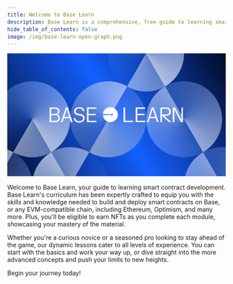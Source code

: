 ```yaml
---
title: Welcome to Base Learn
description: Base Learn is a comprehensive, free guide to learning smart contract development.
hide_table_of_contents: false
image: /img/base-learn-open-graph.png
---
```


![Welcome](../assets/images/welcome/Base_Learn_Hero.png)

Welcome to Base Learn, your guide to learning smart contract development. Base Learn's curriculum has been expertly crafted to equip you with the skills and knowledge needed to build and deploy smart contracts on Base, or any EVM-compatible chain, including Ethereum, Optimism, and many more. Plus, you'll be eligible to earn NFTs as you complete each module, showcasing your mastery of the material.

Whether you're a curious novice or a seasoned pro looking to stay ahead of the game, our dynamic lessons cater to all levels of experience. You can start with the basics and work your way up, or dive straight into the more advanced concepts and push your limits to new heights.

Begin your journey today!
